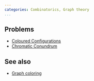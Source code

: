 ```yaml
---
categories: Combinatorics, Graph theory
...
```


## Problems
* [Coloured Configurations](https://projecteuler.net/problem=194)
* [Chromatic Conundrum](https://projecteuler.net/problem=544)

## See also
* [Graph coloring]()

